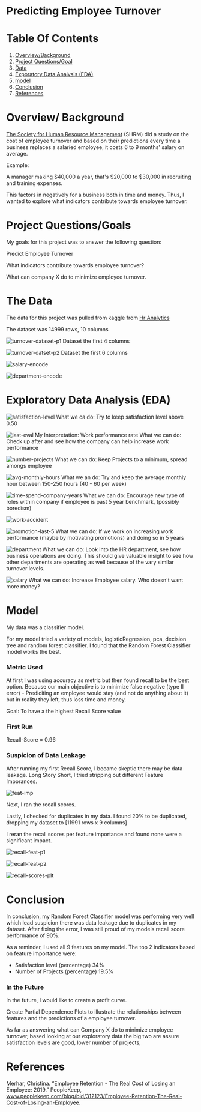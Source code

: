 # Predicting Employee Turnover

# Table Of Contents
1. [Overview/Background](#overview/-background)
2. [Project Questions/Goal](#project-questions/goals)
3. [Data](#the-data)
4. [Exporatory Data Analysis (EDA)](#exploratory-data-analysis-(eda))
5. [model](#model)
6. [Conclusion](#conclusion)
7. [References](#references)


# Overview/ Background

[The Society for Human Resource Management](https://www.peoplekeep.com/blog/bid/312123/employee-retention-the-real-cost-of-losing-an-employee)
(SHRM) did a study on the cost of employee
turnover and based on their predictions every time a business replaces
a salaried employee, it costs 6 to 9 months' salary on average.

Example: 

A manager making $40,000 a year, that's $20,000 to $30,000 in recruiting and training expenses.

This factors in negatively for a business both in time and money. Thus, I wanted to explore
what indicators contribute towards employee turnover.


# Project Questions/Goals

My goals for this project was to answer the following question:

Predict Employee Turnover

What indicators contribute towards employee turnover?

What can company X do to minimize employee turnover.

# The Data

The data for this project was pulled from kaggle from [Hr Analytics](https://www.kaggle.com/lnvardanyan/hr-analytics)

The dataset was 14999 rows, 10 columns

![turnover-dataset-p1](https://github.com/isaacramiez00/predicting_turnover/blob/master/imgs/turnover_df_slice_1.png)
Dataset the first 4 columns


![turnover-datset-p2](https://github.com/isaacramiez00/predicting_turnover/blob/master/imgs/turnover_df_slice_2.png)
Dataset the first 6 columns


![salary-encode](https://github.com/isaacramiez00/predicting_turnover/blob/master/imgs/salary_encoded.png)


![department-encode](https://github.com/isaacramiez00/predicting_turnover/blob/master/imgs/department_encoded.png)


# Exploratory Data Analysis (EDA)

![satisfaction-level](https://github.com/isaacramiez00/predicting_turnover/blob/master/imgs/satisfaction_level_percentage.png)
What we ca do: Try to keep satisfaction level above 0.50

![last-eval](https://github.com/isaacramiez00/predicting_turnover/blob/master/imgs/last_evaluation_percentage.png)
My Interpretation: Work performance rate
What we can do: Check up after and see how the company can help increase work performance

![number-projects](https://github.com/isaacramiez00/predicting_turnover/blob/master/imgs/Employer_Turnover_by_number_project.png)
What we can do: Keep Projects to a minimum, spread amongs employee

![avg-monthly-hours](https://github.com/isaacramiez00/predicting_turnover/blob/master/imgs/average_montly_hours.png)
What we an do: Try and keep the average monthly hour between 150-250 hours (40 - 60 per week)

![time-spend-company-years](https://github.com/isaacramiez00/predicting_turnover/blob/master/imgs/Employer_Turnover_by_time_spend_company_years.png)
What we can do: Encourage new type of roles within company if employee is past 5 year benchmark, (possibly boredism)

![work-accident](https://github.com/isaacramiez00/predicting_turnover/blob/master/imgs/Employer_Turnover_by_Work_accident.png)


![promotion-last-5](https://github.com/isaacramiez00/predicting_turnover/blob/master/imgs/Employer_Turnover_by_promotion_last_5years.png)
What we can do: If we work on increasing work performance (maybe by motivating promotions) and doing so in 5 years

![department](https://github.com/isaacramiez00/predicting_turnover/blob/master/imgs/Employer_Turnover_by_Department.png)
What we can do: Look into the HR department, see how business operations are doing. This
should give valuable insight to see how other departments are operating as well because of the vary similar turnover levels.

![salary](https://github.com/isaacramiez00/predicting_turnover/blob/master/imgs/Employer_Turnover_by_Salary_rank.png)
What we can do: Increase Employee salary. Who doesn't want more money?

# Model

My data was a classifier model.

For my model tried a variety of models, logisticRegression, pca, decision tree and random forest classifier.
I found that the Random Forest Classifier model works the best.

### Metric Used

At first I was using accuracy as metric but then found recall to be the best option.
Because our main objective is to minimize false negative (type II error) - 
Prediciting an employee would stay (and not do anything about it) but in reality
they left, thus loss time and money.

Goal: To have a the highest Recall Score value

### First Run
Recall-Score = 0.96 


### Suspicion of Data Leakage

After running my first Recall Score, I became skeptic there may be data leakage. Long Story Short,
I tried stripping out different Feature Imporances.

![feat-imp](https://github.com/isaacramiez00/predicting_turnover/blob/master/imgs/perc_by_feat_imp.png)

Next, I ran the recall scores.

Lastly, I checked for duplicates in my data.
I found 20% to be duplicated, dropping my dataset to [11991 rows x 9 columns]

I reran the recall scores per feature importance and found none were a significant impact.

![recall-feat-p1](https://github.com/isaacramiez00/predicting_turnover/blob/master/imgs/recall_feat_p1.png)


![recall-feat-p2](https://github.com/isaacramiez00/predicting_turnover/blob/master/imgs/recall_feat_p2.png)


![recall-scores-plt](https://github.com/isaacramiez00/predicting_turnover/blob/master/imgs/Recall_b_a_data_leakage.png)


# Conclusion

In conclusion, my Random Forest Classifier model was performing very
well which lead suspicion there was data leakage due to duplicates in my dataset.
After fixing the error, I was still proud of my models recall score performance of 90%.

As a reminder, I used all 9 features on my model. The top 2 indicators based on feature importance were:

* Satisfaction level (percentage) 34%
* Number of Projects (percentage) 19.5%

### In the Future

In the future, I would like to create a profit curve.

Create Partial Dependence Plots to illustrate the relationships between features and the predictions of a employee turnover.

As far as answering what can Company X do to minimize employee turnover, based looking at our exploratory data
the big two are assure satisfaction levels are good, lower number of projects, 

# References
Merhar, Christina. “Employee Retention - The Real Cost of Losing an Employee: 2019.”
PeopleKeep, www.peoplekeep.com/blog/bid/312123/Employee-Retention-The-Real-Cost-of-Losing-an-Employee.
